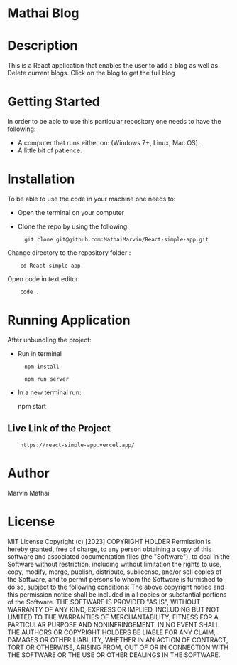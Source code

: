 # Mathai Blog
# Description

This is a React application that enables the user to add a blog as well as Delete current blogs. Click on the blog to get the full blog

# Getting Started
In order to be able to use this particular repository one needs to have the following:

- A computer that runs either on: (Windows 7+, Linux, Mac OS).
- A little bit of patience.

# Installation
To be able to use the code in your machine one needs to:

- Open the terminal on your computer

- Clone the repo by using the following:



        git clone git@github.com:MathaiMarvin/React-simple-app.git

Change directory to the repository folder :
      
        cd React-simple-app
Open code in text editor:

        code .

# Running Application

After unbundling the project:

- Run in terminal

        npm install

        npm run server

- In a new terminal run:

     npm start

## Live Link of the Project

        https://react-simple-app.vercel.app/


# Author
Marvin Mathai

# License
MIT License Copyright (c) [2023] COPYRIGHT HOLDER Permission is hereby granted, free of charge, to any person obtaining a copy of this software and associated documentation files (the "Software"), to deal in the Software without restriction, including without limitation the rights to use, copy, modify, merge, publish, distribute, sublicense, and/or sell copies of the Software, and to permit persons to whom the Software is furnished to do so, subject to the following conditions: The above copyright notice and this permission notice shall be included in all copies or substantial portions of the Software. THE SOFTWARE IS PROVIDED "AS IS", WITHOUT WARRANTY OF ANY KIND, EXPRESS OR IMPLIED, INCLUDING BUT NOT LIMITED TO THE WARRANTIES OF MERCHANTABILITY, FITNESS FOR A PARTICULAR PURPOSE AND NONINFRINGEMENT. IN NO EVENT SHALL THE AUTHORS OR COPYRIGHT HOLDERS BE LIABLE FOR ANY CLAIM, DAMAGES OR OTHER LIABILITY, WHETHER IN AN ACTION OF CONTRACT, TORT OR OTHERWISE, ARISING FROM, OUT OF OR IN CONNECTION WITH THE SOFTWARE OR THE USE OR OTHER DEALINGS IN THE SOFTWARE.